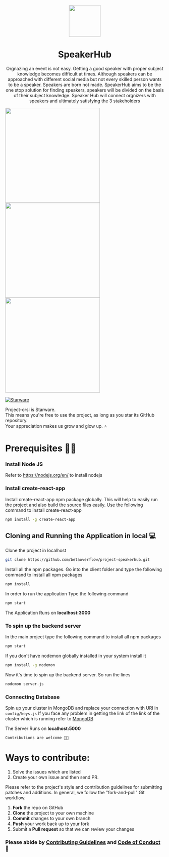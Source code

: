 <p align='center'> <img src='https://www.jing.fm/clipimg/full/70-706780_echo-fox-logo-png-cool-fox-logos.png' width='100'> </p>

<h1 align='center'>SpeakerHub </h1>

<p align='center'>Orgnazing an event is not easy. Getting a good speaker with proper subject knowledge becomes difficult at times. Although speakers can be approached with different social media but not every skilled person wants to be a speaker. Speakers are born not made. SpeakerHub aims to be the one stop solution for finding speakers, speakers will be divided on the basis of their subject knowledge. Speaker Hub will connect orgnizers with speakers and ultimately satisfying the 3 stakeholders</p>

<p float='left'>
<img src='https://github.com/betaoverflow/project-speakerhub/blob/main/docs/sh122.png' width='300'>
<img src='https://github.com/betaoverflow/project-speakerhub/blob/main/docs/sh123.png' width='300'>
<img src='https://github.com/betaoverflow/project-speakerhub/blob/main/docs/sh121.png' width='300'>
</p>


[![Starware](https://img.shields.io/badge/⭐-Starware-f5a91a?labelColor=black)](https://github.com/zepfietje/starware)

Project-orsi is Starware.  
This means you're free to use the project, as long as you star its GitHub repository.  
Your appreciation makes us grow and glow up. ⭐

# Prerequisites 👨‍💻

### Install Node JS
Refer to https://nodejs.org/en/ to install nodejs

### Install create-react-app
Install create-react-app npm package globally. This will help to easily run the project and also build the source files easily. Use the following command to install create-react-app

```bash
npm install -g create-react-app
```

## Cloning and Running the Application in local 💻

Clone the project in localhost
```bash
git clone https://github.com/betaoverflow/project-speakerhub.git
```
Install all the npm packages. Go into the client folder and type the following command to install all npm packages

```bash
npm install
```

In order to run the application Type the following command

```bash
npm start
```

The Application Runs on **localhost:3000**

### To spin up the backend server

In the main project type the following command to install all npm packages
```bash
npm start
```

If you don't have nodemon globally installed in your system install it
```bash
npm install -g nodemon
```

Now it's time to spin up the backend server. So run the lines
```bash
nodemon server.js
```

### Connecting Database
Spin up your cluster in MongoDB and replace your connection with URI in `config/keys.js`
If you face any problem in getting the link of the link of the cluster which is running refer to [MongoDB](https://www.mongodb.com/blog/post/quick-start-nodejs-mongodb--how-to-get-connected-to-your-database)

The Server Runs on **localhost:5000**

`Contributions are welcome 🎉🎉`

# Ways to contribute:
1. Solve the issues which are listed
2. Create your own issue and then send PR.

Please refer to the project's style and contribution guidelines for submitting patches and additions. In general, we follow the "fork-and-pull" Git workflow.

 1. **Fork** the repo on GitHub
 2. **Clone** the project to your own machine
 3. **Commit** changes to your own branch
 4. **Push** your work back up to your fork
 5. Submit a **Pull request** so that we can review your changes

### Please abide by  [Contributing Guidelines](https://github.com/betaoverflow/project-speakerhub/blob/main/CONTRIBUTING.md) and [Code of Conduct](https://github.com/betaoverflow/project-speakerhub/blob/main/CODE_OF_CONDUCT.md) 🚀
